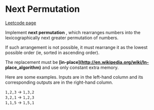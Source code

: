 # Next Permutation
[Leetcode page](https://leetcode.com/problems/next-permutation/description)

Implement **next permutation** , which rearranges numbers into the
lexicographically next greater permutation of numbers.

If such arrangement is not possible, it must rearrange it as the lowest
possible order (ie, sorted in ascending order).

The replacement must be **[in-place](http://en.wikipedia.org/wiki/In-
place_algorithm)** and use only constant  extra memory.

Here are some examples. Inputs are in the left-hand column and its
corresponding outputs are in the right-hand column.

`1,2,3` -> `1,3,2`  
`3,2,1` -> `1,2,3`  
`1,1,5` -> `1,5,1`

